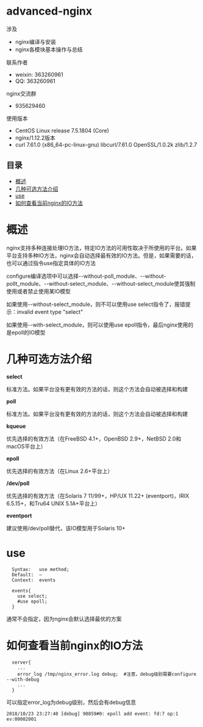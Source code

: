 advanced-nginx
=======================
涉及
- nginx编译与安装
- nginx各模块基本操作与总结

联系作者
- weixin: 363260961
- QQ: 363260961

nginx交流群
-  935629460

使用版本
- CentOS Linux release 7.5.1804 (Core)
- nginx/1.12.2版本
- curl 7.61.0 (x86_64-pc-linux-gnu) libcurl/7.61.0 OpenSSL/1.0.2k zlib/1.2.7

## 目录
* [概述](#概述)
* [几种可选方法介绍](#几种可选方法介绍)
* [use](#use)
* [如何查看当前nginx的IO方法](#如何查看当前nginx的IO方法)

# 概述
nginx支持多种连接处理IO方法，特定IO方法的可用性取决于所使用的平台。如果平台支持多种IO方法，nginx会自动选择最有效的IO方法。但是，如果需要的话，也可以通过指令use指定具体的IO方法

configure编译选项中可以选择--without-poll_module、--without-pollt_module、--without-select_module、--without-select_module使其强制使用或者禁止使用某IO模型

如果使用--without-select_module，则不可以使用use select指令了，报错提示：invalid event type "select"
  
如果使用--with-select_module，则可以使用use epoll指令，最后nginx使用的是epoll的IO模型

# 几种可选方法介绍
**select**

  标准方法。如果平台没有更有效的方法的话，则这个方法会自动被选择和构建

**poll**

  标准方法。如果平台没有更有效的方法的话，则这个方法会自动被选择和构建
  
**kqueue**
  
  优先选择的有效方法（在FreeBSD 4.1+，OpenBSD 2.9+，NetBSD 2.0和macOS平台上）
  
**epoll**

  优先选择的有效方法（在Linux 2.6+平台上）
  
 **/dev/poll**

  优先选择的有效方法（在Solaris 7 11/99+，HP/UX 11.22+ (eventport)，IRIX 6.5.15+，和Tru64 UNIX 5.1A+平台上）

 **eventport**
 
  建议使用/dev/poll替代，该IO模型用于Solaris 10+ 
  
 # use
```
  Syntax:	use method;
  Default:	—
  Context:	events
```
```
  events{
    use select;
    #use epoll;
  }
```
通常不会指定，因为nginx会默认选择最优的方案

# 如何查看当前nginx的IO方法

```
  server{
    ...
    error_log /tmp/nginx_error.log debug;  #注意，debug级别需要configure --with-debug
    ...
  }
```
可以指定error_log为debug级别，然后会有debug信息
```
2018/10/23 23:27:40 [debug] 90859#0: epoll add event: fd:7 op:1 ev:00002001 
```
